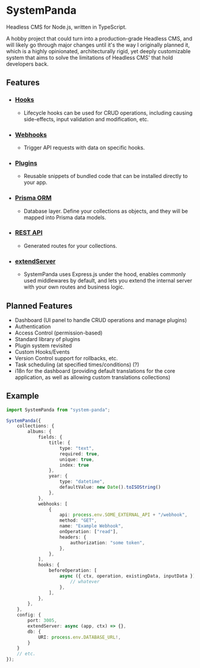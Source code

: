 # SystemPanda
Headless CMS for Node.js, written in TypeScript.

A hobby project that could turn into a production-grade Headless CMS, and will likely go through major changes until it's the way I originally planned it, which is a highly opinionated, architecturally rigid, yet deeply customizable system that aims to solve the limitations of Headless CMS' that hold developers back.

## Features
- ### [Hooks](https://github.com/serhankileci/system-panda/blob/main/docs/hooks.md)
	- Lifecycle hooks can be used for CRUD operations, including causing side-effects, input validation and modification, etc.
- ### [Webhooks](https://github.com/serhankileci/system-panda/blob/main/docs/webhooks.md)
	- Trigger API requests with data on specific hooks.
- ### [Plugins](https://github.com/serhankileci/system-panda/blob/main/docs/plugins.md)
	- Reusable snippets of bundled code that can be installed directly to your app.
- ### [Prisma ORM](https://github.com/serhankileci/system-panda/blob/main/docs/prisma-orm.md)
	- Database layer. Define your collections as objects, and they will be mapped into Prisma data models.
- ### [REST API](https://github.com/serhankileci/system-panda/blob/main/docs/rest-api.md)
	- Generated routes for your collections.
- ### [extendServer](https://github.com/serhankileci/system-panda/blob/main/docs/extend-server.md)
	- SystemPanda uses Express.js under the hood, enables commonly used middlewares by default, and lets you extend the internal server with your own routes and business logic.

## Planned Features
- Dashboard (UI panel to handle CRUD operations and manage plugins)
- Authentication
- Access Control (permission-based)
- Standard library of plugins
- Plugin system revisited
- Custom Hooks/Events
- Version Control support for rollbacks, etc.
- Task scheduling (at specified times/conditions) (?)
- i18n for the dashboard (providing default translations for the core application, as well as allowing custom translations collections)

## Example

```ts
import SystemPanda from "system-panda";

SystemPanda({
	collections: {
		albums: {
			fields: {
				title: {
					type: "text",
					required: true,
					unique: true,
					index: true
				},
				year: {
					type: "datetime",
					defaultValue: new Date().toISOString()
				},
			},
			webhooks: [
				{
					api: process.env.SOME_EXTERNAL_API + "/webhook",
					method: "GET",
					name: "Example Webhook",
					onOperation: ["read"],
					headers: {
						authorization: "some token",
					},
				},
			],
			hooks: {
				beforeOperation: [
					async ({ ctx, operation, existingData, inputData }) => {
						// whatever
					},
				],
			},
		},
	},
	config: {
		port: 3005,
		extendServer: async (app, ctx) => {},
		db: {
			URI: process.env.DATABASE_URL!,
		}
	}
	// etc.
});
```
